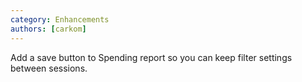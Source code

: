 ```yaml
---
category: Enhancements
authors: [carkom]
---
```


Add a save button to Spending report so you can keep filter settings between sessions.
